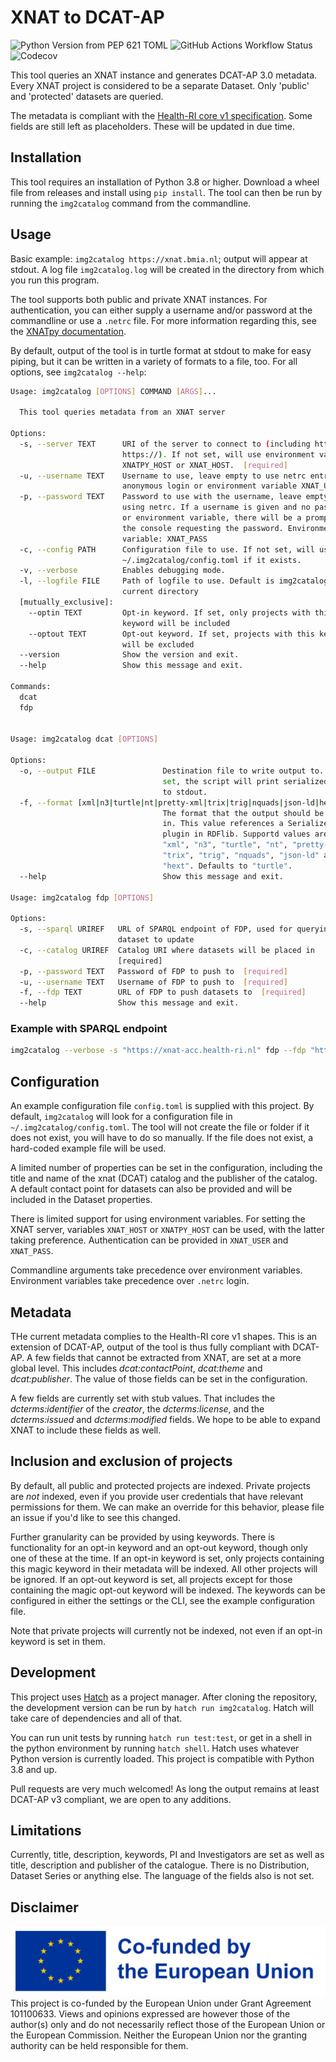 # XNAT to DCAT-AP

![Python Version from PEP 621 TOML](https://img.shields.io/python/required-version-toml?tomlFilePath=https%3A%2F%2Fraw.githubusercontent.com%2FHealth-RI%2Fimg2catalog%2Fmain%2Fpyproject.toml)
![GitHub Actions Workflow Status](https://img.shields.io/github/actions/workflow/status/Health-RI/img2catalog/python-test-package.yml)
![Codecov](https://img.shields.io/codecov/c/github/Health-RI/img2catalog)

This tool queries an XNAT instance and generates DCAT-AP 3.0 metadata. Every XNAT project is
considered to be a separate Dataset. Only 'public' and 'protected' datasets are queried.

The metadata is compliant with the [Health-RI core v1 specification](https://github.com/Health-RI/health-ri-metadata/).
Some fields are still left as placeholders. These will be updated in due time.

## Installation

This tool requires an installation of Python 3.8 or higher.
Download a wheel file from releases and install using `pip install`. The tool can then be run by
running the `img2catalog` command from the commandline.

## Usage

Basic example: `img2catalog https://xnat.bmia.nl`; output will appear at stdout. A log file `img2catalog.log` will be
created in the directory from which you run this program.

The tool supports both public and private XNAT instances. For authentication, you can either supply
a username and/or password at the commandline or use a `.netrc` file. For more information regarding
this, see the [XNATpy documentation](https://xnat.readthedocs.io/en/latest/static/tutorial.html#credentials).

By default, output of the tool is in turtle format at stdout to make for easy piping, but it can be
written in a variety of formats to a file, too. For all options, see `img2catalog --help`:

```sh
Usage: img2catalog [OPTIONS] COMMAND [ARGS]...

  This tool queries metadata from an XNAT server

Options:
  -s, --server TEXT      URI of the server to connect to (including http:// or
                         https://). If not set, will use environment variables
                         XNATPY_HOST or XNAT_HOST.  [required]
  -u, --username TEXT    Username to use, leave empty to use netrc entry or
                         anonymous login or environment variable XNAT_USER.
  -p, --password TEXT    Password to use with the username, leave empty when
                         using netrc. If a username is given and no password
                         or environment variable, there will be a prompt on
                         the console requesting the password. Environment
                         variable: XNAT_PASS
  -c, --config PATH      Configuration file to use. If not set, will use
                         ~/.img2catalog/config.toml if it exists.
  -v, --verbose          Enables debugging mode.
  -l, --logfile FILE     Path of logfile to use. Default is img2catalog.log in
                         current directory
  [mutually_exclusive]:
    --optin TEXT         Opt-in keyword. If set, only projects with this
                         keyword will be included
    --optout TEXT        Opt-out keyword. If set, projects with this keyword
                         will be excluded
  --version              Show the version and exit.
  --help                 Show this message and exit.

Commands:
  dcat
  fdp


Usage: img2catalog dcat [OPTIONS]

Options:
  -o, --output FILE               Destination file to write output to. If not
                                  set, the script will print serialized output
                                  to stdout.
  -f, --format [xml|n3|turtle|nt|pretty-xml|trix|trig|nquads|json-ld|hext]
                                  The format that the output should be written
                                  in. This value references a Serializer
                                  plugin in RDFlib. Supportd values are:
                                  "xml", "n3", "turtle", "nt", "pretty-xml",
                                  "trix", "trig", "nquads", "json-ld" and
                                  "hext". Defaults to "turtle".
  --help                          Show this message and exit.

Usage: img2catalog fdp [OPTIONS]

Options:
  -s, --sparql URIREF   URL of SPARQL endpoint of FDP, used for querying which
                        dataset to update
  -c, --catalog URIREF  Catalog URI where datasets will be placed in
                        [required]
  -p, --password TEXT   Password of FDP to push to  [required]
  -u, --username TEXT   Username of FDP to push to  [required]
  -f, --fdp TEXT        URL of FDP to push datasets to  [required]
  --help                Show this message and exit.

```

### Example with SPARQL endpoint

```sh
img2catalog --verbose -s "https://xnat-acc.health-ri.nl" fdp --fdp "https://fdp-acc.healthdata.nl" -u "albert.einstein@example.com" -p "check 1 Password" -c "https://fdp-acc.healthdata.nl/catalog/5400322c-273c-4f47-ae30-00e7c345b85d" -s "https://sparql-acc.healthdata.nl/repositories/fdp"
```   

## Configuration

An example configuration file `config.toml` is supplied with this project. By default, `img2catalog`
will look for a configuration file in `~/.img2catalog/config.toml`. The tool will not create the file
or folder if it does not exist, you will have to do so manually. If the file does not exist, a
hard-coded example file will be used.

A limited number of properties can be set in the configuration, including the title and name of the
xnat (DCAT) catalog and the publisher of the catalog. A default contact point for datasets can also
be provided and will be included in the Dataset properties.

There is limited support for using environment variables. For setting the XNAT server, variables
`XNAT_HOST` or `XNATPY_HOST` can be used, with the latter taking preference. Authentication can be
provided in `XNAT_USER` and `XNAT_PASS`.

Commandline arguments take precedence over environment variables. Environment variables take
precedence over `.netrc` login.

## Metadata

THe current metadata complies to the Health-RI core v1 shapes. This is an extension of DCAT-AP,
output of the tool is thus fully compliant with DCAT-AP. A few fields that cannot be extracted
from XNAT, are set at a more global level. This includes *dcat:contactPoint*, *dcat:theme* and
*dcat:publisher*. The value of those fields can be set in the configuration.

A few fields are currently set with stub values. That includes the *dcterms:identifier* of the
*creator*, the *dcterms:license*, and the *dcterms:issued* and *dcterms:modified* fields. We hope
to be able to expand XNAT to include these fields as well.

## Inclusion and exclusion of projects

By default, all public and protected projects are indexed. Private projects are *not* indexed, even
if you provide user credentials that have relevant permissions for them. We can make an override
for this behavior, please file an issue if you'd like to see this changed.

Further granularity can be provided by using keywords. There is functionality for an opt-in keyword
and an opt-out keyword, though only one of these at the time. If an opt-in keyword is set, only
projects containing this magic keyword in their metadata will be indexed. All other projects will be
ignored. If an opt-out keyword is set, all projects except for those containing the magic opt-out
keyword will be indexed. The keywords can be configured in either the settings or the CLI, see the
example configuration file.

Note that private projects will currently not be indexed, not even if an opt-in keyword is set in them.

## Development

This project uses [Hatch](https://hatch.pypa.io/latest/) as a project manager. After cloning the
repository, the development version can be run by `hatch run img2catalog`. Hatch will take care of
dependencies and all of that.

You can run unit tests by running `hatch run test:test`, or get in a shell in the python environment by
running `hatch shell`. Hatch uses whatever Python version is currently loaded.
This project is compatible with Python 3.8 and up.

Pull requests are very much welcomed! As long the output remains at least DCAT-AP v3 compliant,
we are open to any additions.

## Limitations

Currently, title, description, keywords, PI and Investigators are set as well as title, description
and publisher of the catalogue. There is no Distribution, Dataset Series or anything else.
The language of the fields also is not set.

## Disclaimer

![Emblem co-funded by the European Union](/ext/EN_Co-fundedbytheEU_RGB_POS.png)
This project is co-funded by the European Union under Grant Agreement 101100633. Views and opinions
expressed are however those of the author(s) only and do not necessarily reflect those of the
European Union or the European Commission. Neither the European Union nor the granting authority can
be held responsible for them.
